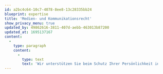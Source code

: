 ```yaml
---
id: a2bc4c64-10c7-4078-8ee8-13c28335bb24
blueprint: expertise
title: 'Medien- und Kommunikationsrecht'
show_privacy_menu: true
updated_by: 49862616-3811-407d-aebb-463013b87200
updated_at: 1695137167
content:
  -
    type: paragraph
    content:
      -
        type: text
        text: 'Wir unterstützen Sie beim Schutz Ihrer Persönlichkeit in der digitalen Welt oder helfen Ihnen, sich gegen Verletzungen Ihrer Persönlichkeitsrechte durch Medien zur Wehr zu setzen oder sich gegen solche Verletzungsklagen zu verteidigen. Auch begleiten wir Sie in allen rechtlichen Fragen, die sich beim Anbieten eines innovativen Internetdiensts stellen, wenn Sie die Infrastruktur einer Fernmeldedienstanbieterin benutzen, ein Fernseh-/Radioprogramm veranstalten oder neue Werbeformen einsetzen wollen. Wir sind mit anderen Worten Ansprechpersonen in sämtlichen Fragen des Medien-, Fernmelde-, Presse-, Radio- und Fernsehrechts sowie des zivil- und strafrechtlichen Persönlichkeitsschutzes.'
---
```

